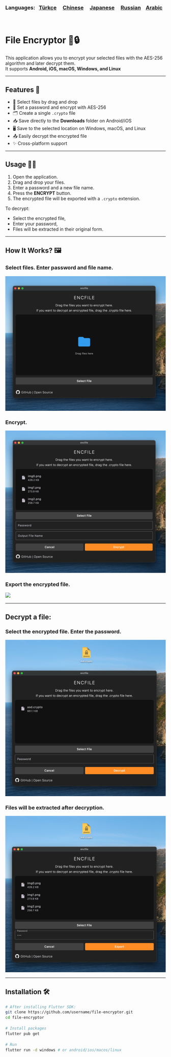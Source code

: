 ### Languages: &nbsp; [Türkçe](https://github.com/bilalbaz1/encfile/blob/main/README/README-tr.md) &nbsp; &nbsp; [Chinese](https://github.com/bilalbaz1/encfile/blob/main/README/README-zh.md) &nbsp; &nbsp; [Japanese](https://github.com/bilalbaz1/encfile/blob/main/README/README-jp.md) &nbsp; &nbsp; [Russian](https://github.com/bilalbaz1/encfile/blob/main/README/README-ru.md) &nbsp;&nbsp; [Arabic](https://github.com/bilalbaz1/encfile/blob/main/README/README-ar.md)

&nbsp;

# File Encryptor 🚀🔒

This application allows you to encrypt your selected files with the AES-256 algorithm and later decrypt them.  
It supports **Android, iOS, macOS, Windows, and Linux**

---

## Features 🎯
- 📂 Select files by drag and drop
- 🔑 Set a password and encrypt with AES-256
- 🗂️ Create a single `.crypto` file
- 📥 Save directly to the **Downloads** folder on Android/iOS
- 🖥️ Save to the selected location on Windows, macOS, and Linux
- 📤 Easily decrypt the encrypted file
- ✨ Cross-platform support

---

## Usage 👨‍💻

1. Open the application.
2. Drag and drop your files.
3. Enter a password and a new file name.
4. Press the **ENCRYPT** button.
5. The encrypted file will be exported with a `.crypto` extension.

To decrypt:
- Select the encrypted file,
- Enter your password,
- Files will be extracted in their original form.

---

## How It Works? 🖼️

### Select files. Enter password and file name.
![](assets/screenshot/1.png)
### Encrypt.
![](assets/screenshot/2.png)
### Export the encrypted file.
![](assets/screenshot/3.png)

---

## Decrypt a file:

### Select the encrypted file. Enter the password.
![](assets/screenshot/4.png)
### Files will be extracted after decryption.
![](assets/screenshot/5.png)

---

## Installation 🛠️

```bash
# After installing Flutter SDK:
git clone https://github.com/username/file-encryptor.git
cd file-encryptor

# Install packages
flutter pub get

# Run
flutter run -d windows # or android/ios/macos/linux
